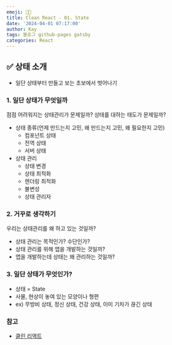 ```yaml
---
emoji: 👨‍💻
title: Clean React - 01. State
date: '2024-04-01 07:17:00'
author: Kay
tags: 블로그 github-pages gatsby
categories: React
---
```


## ✅ 상태 소개

- 일단 상태부터 만들고 보는 초보에서 벗어나기

### 1. 일단 상태가 무엇일까

점점 어려워지는 상태관리가 문제일까? 상태를 대하는 태도가 문제일까?

- 상태 종류(언제 만드는지 고민, 왜 만드는지 고민, 왜 필요한지 고민)
  - 컴포넌트 상태
  - 전역 상태
  - 서버 상태
- 상태 관리
  - 상태 변경
  - 상태 최적화
  - 렌더링 최적화
  - 불변성
  - 상태 관리자

### 2. 거꾸로 생각하기

우리는 상태관리를 왜 하고 있는 것일까?

- 상태 관리는 목적인가? 수단인가?
- 상태 관리를 위해 앱을 개발하는 것일까?
- 앱을 개발하는데 상태는 왜 관리하는 것일까?

### 3. 일단 상태가 무엇인가?

- 상태 = State
- 사물, 현상이 놓여 있는 모양이나 형편
- ex) 무방비 상태, 정신 상태, 건강 상태, 이미 기차가 끊긴 상태
  <br/>

### 참고

- [클린 리액트](https://www.udemy.com/course/clean-code-react/learn/lecture/41573010#overview)

```toc

```
